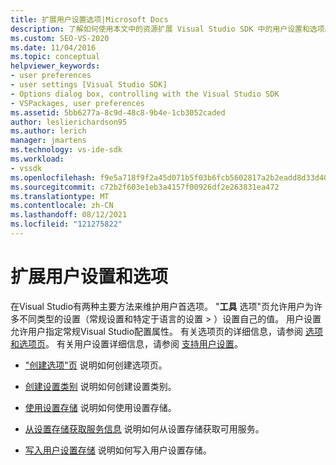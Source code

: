 ```yaml
---
title: 扩展用户设置选项|Microsoft Docs
description: 了解如何使用本文中的资源扩展 Visual Studio SDK 中的用户设置和选项。
ms.custom: SEO-VS-2020
ms.date: 11/04/2016
ms.topic: conceptual
helpviewer_keywords:
- user preferences
- user settings [Visual Studio SDK]
- Options dialog box, controlling with the Visual Studio SDK
- VSPackages, user preferences
ms.assetid: 5bb6277a-8c9d-48c8-9b4e-1cb3052caded
author: leslierichardson95
ms.author: lerich
manager: jmartens
ms.technology: vs-ide-sdk
ms.workload:
- vssdk
ms.openlocfilehash: f9e5a718f9f2a45d071b5f03b6fcb5602817a2b2eadd8d33d404c7d702bbf13f
ms.sourcegitcommit: c72b2f603e1eb3a4157f00926df2e263831ea472
ms.translationtype: MT
ms.contentlocale: zh-CN
ms.lasthandoff: 08/12/2021
ms.locfileid: "121275822"
---
```

# <a name="extend-user-settings-and-options"></a>扩展用户设置和选项
在Visual Studio有两种主要方法来维护用户首选项。 "**工具** 选项"页允许用户为许多不同类型的设置（常规设置和特定于语言的设置  >  ）设置自己的值。 用户设置允许用户指定常规Visual Studio配置属性。 有关选项页的详细信息，请参阅 [选项和选项页](../extensibility/internals/options-and-options-pages.md)。 有关用户设置详细信息，请参阅 [支持用户设置](../extensibility/internals/support-for-user-settings.md)。

- ["创建选项"页](../extensibility/creating-an-options-page.md) 说明如何创建选项页。

- [创建设置类别](../extensibility/creating-a-settings-category.md) 说明如何创建设置类别。

- [使用设置存储](../extensibility/using-the-settings-store.md) 说明如何使用设置存储。

- [从设置存储获取服务信息](../extensibility/getting-service-information-from-the-settings-store.md) 说明如何从设置存储获取可用服务。

- [写入用户设置存储](../extensibility/writing-to-the-user-settings-store.md) 说明如何写入用户设置存储。
